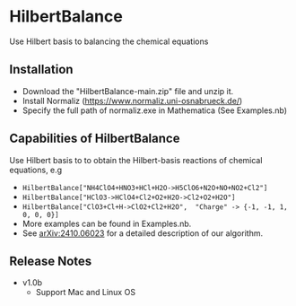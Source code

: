 # HilbertBalance

Use Hilbert basis to balancing the chemical equations

## Installation

- Download the "HilbertBalance-main.zip" file and unzip it. 
- Install Normaliz (https://www.normaliz.uni-osnabrueck.de/)
- Specify the full path of normaliz.exe in Mathematica (See Examples.nb)




## Capabilities of HilbertBalance

Use Hilbert basis to to obtain the Hilbert-basis reactions of chemical equations, e.g

- ```HilbertBalance["NH4ClO4+HNO3+HCl+H2O->H5ClO6+N2O+NO+NO2+Cl2"]```
- ```HilbertBalance["HClO3->HClO4+Cl2+O2+H2O->Cl2+O2+H2O"]```
- ```HilbertBalance["ClO3+Cl+H->ClO2+Cl2+H2O",  "Charge" -> {-1, -1, 1, 0, 0, 0}]```
- More examples can be found in Examples.nb.
- See [arXiv:2410.06023](http://arxiv.org/abs/2410.06023) for a detailed description of our algorithm.

## Release Notes

- v1.0b
  - Support Mac and Linux OS
